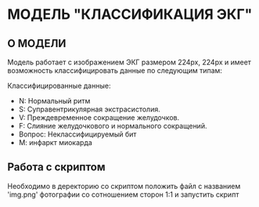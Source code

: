 # МОДЕЛЬ "КЛАССИФИКАЦИЯ ЭКГ" #

## О МОДЕЛИ ## 

Модель работает с изображением ЭКГ размером 224px, 224px и имеет возможность классифицировать данные по следующим типам: 

Классифицированные данные:
* N: Нормальный ритм
* S: Суправентрикулярная экстрасистолия.
* V: Преждевременное сокращение желудочков.
* F: Слияние желудочкового и нормального сокращений.
* Вопрос: Неклассифицируемый бит
* М: инфаркт миокарда

## Работа с скриптом ##

Необходимо в деректорию со скриптом положить файл с названием 'img.png' фотографии со сотношением сторон 1:1 и запустить скрипт
